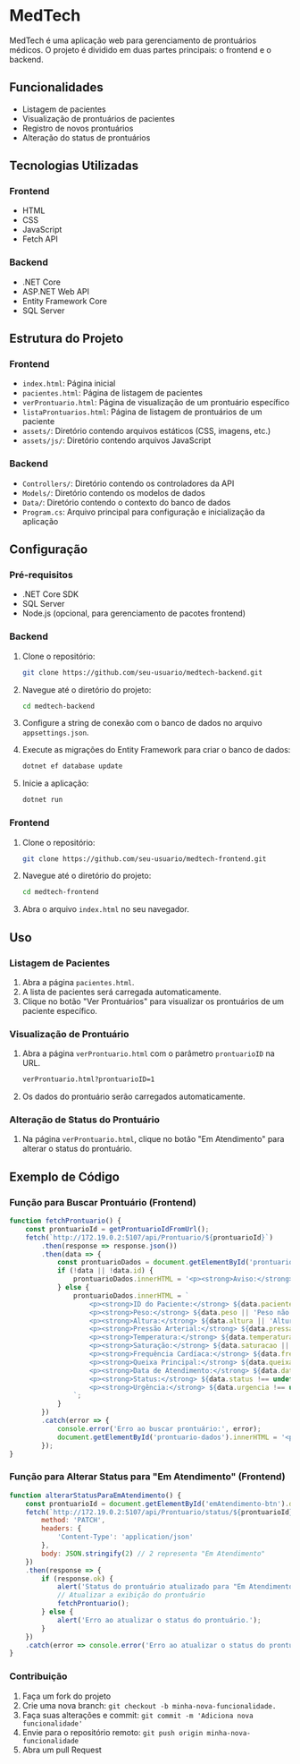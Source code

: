 # MedTech

MedTech é uma aplicação web para gerenciamento de prontuários médicos. O projeto é dividido em duas partes principais: o frontend e o backend.

## Funcionalidades

- Listagem de pacientes
- Visualização de prontuários de pacientes
- Registro de novos prontuários
- Alteração do status de prontuários

## Tecnologias Utilizadas

### Frontend

- HTML
- CSS
- JavaScript
- Fetch API

### Backend

- .NET Core
- ASP.NET Web API
- Entity Framework Core
- SQL Server

## Estrutura do Projeto

### Frontend

- `index.html`: Página inicial
- `pacientes.html`: Página de listagem de pacientes
- `verProntuario.html`: Página de visualização de um prontuário específico
- `listaProntuarios.html`: Página de listagem de prontuários de um paciente
- `assets/`: Diretório contendo arquivos estáticos (CSS, imagens, etc.)
- `assets/js/`: Diretório contendo arquivos JavaScript

### Backend

- `Controllers/`: Diretório contendo os controladores da API
- `Models/`: Diretório contendo os modelos de dados
- `Data/`: Diretório contendo o contexto do banco de dados
- `Program.cs`: Arquivo principal para configuração e inicialização da aplicação

## Configuração

### Pré-requisitos

- .NET Core SDK
- SQL Server
- Node.js (opcional, para gerenciamento de pacotes frontend)

### Backend

1. Clone o repositório:
    ```sh
    git clone https://github.com/seu-usuario/medtech-backend.git
    ```

2. Navegue até o diretório do projeto:
    ```sh
    cd medtech-backend
    ```

3. Configure a string de conexão com o banco de dados no arquivo `appsettings.json`.

4. Execute as migrações do Entity Framework para criar o banco de dados:
    ```sh
    dotnet ef database update
    ```

5. Inicie a aplicação:
    ```sh
    dotnet run
    ```

### Frontend

1. Clone o repositório:
    ```sh
    git clone https://github.com/seu-usuario/medtech-frontend.git
    ```

2. Navegue até o diretório do projeto:
    ```sh
    cd medtech-frontend
    ```

3. Abra o arquivo `index.html` no seu navegador.

## Uso

### Listagem de Pacientes

1. Abra a página `pacientes.html`.
2. A lista de pacientes será carregada automaticamente.
3. Clique no botão "Ver Prontuários" para visualizar os prontuários de um paciente específico.

### Visualização de Prontuário

1. Abra a página `verProntuario.html` com o parâmetro `prontuarioID` na URL.
    ```sh
    verProntuario.html?prontuarioID=1
    ```
2. Os dados do prontuário serão carregados automaticamente.

### Alteração de Status do Prontuário

1. Na página `verProntuario.html`, clique no botão "Em Atendimento" para alterar o status do prontuário.

## Exemplo de Código

### Função para Buscar Prontuário (Frontend)

```javascript
function fetchProntuario() {
    const prontuarioId = getProntuarioIdFromUrl();
    fetch(`http://172.19.0.2:5107/api/Prontuario/${prontuarioId}`)
        .then(response => response.json())
        .then(data => {
            const prontuarioDados = document.getElementById('prontuario-dados');
            if (!data || !data.id) {
                prontuarioDados.innerHTML = '<p><strong>Aviso:</strong> Prontuário não encontrado.</p>';
            } else {
                prontuarioDados.innerHTML = `
                    <p><strong>ID do Paciente:</strong> ${data.pacienteId || 'ID não disponível'}</p>
                    <p><strong>Peso:</strong> ${data.peso || 'Peso não disponível'}</p>
                    <p><strong>Altura:</strong> ${data.altura || 'Altura não disponível'}</p>
                    <p><strong>Pressão Arterial:</strong> ${data.pressaoArterial || 'Pressão Arterial não disponível'}</p>
                    <p><strong>Temperatura:</strong> ${data.temperatura || 'Temperatura não disponível'}</p>
                    <p><strong>Saturação:</strong> ${data.saturacao || 'Saturação não disponível'}</p>
                    <p><strong>Frequência Cardíaca:</strong> ${data.frequenciaCardiaca || 'Frequência Cardíaca não disponível'}</p>
                    <p><strong>Queixa Principal:</strong> ${data.queixaPrincipal || 'Queixa Principal não disponível'}</p>
                    <p><strong>Data de Atendimento:</strong> ${data.dataAtendimento ? formatDate(data.dataAtendimento) : 'Data não disponível'}</p>
                    <p><strong>Status:</strong> ${data.status !== undefined ? getStatusDescription(data.status) : 'Status não disponível'}</p>
                    <p><strong>Urgência:</strong> ${data.urgencia !== undefined ? getUrgenciaDescription(data.urgencia) : 'Urgência não disponível'}</p>
                `;
            }
        })
        .catch(error => {
            console.error('Erro ao buscar prontuário:', error);
            document.getElementById('prontuario-dados').innerHTML = '<p><strong>Erro:</strong> Não foi possível buscar o prontuário.</p>';
        });
} 
```

### Função para Alterar Status para "Em Atendimento" (Frontend)

```javascript
function alterarStatusParaEmAtendimento() {
    const prontuarioId = document.getElementById('emAtendimento-btn').dataset.prontuarioId;
    fetch(`http://172.19.0.2:5107/api/Prontuario/status/${prontuarioId}`, {
        method: 'PATCH',
        headers: {
            'Content-Type': 'application/json'
        },
        body: JSON.stringify(2) // 2 representa "Em Atendimento"
    })
    .then(response => {
        if (response.ok) {
            alert('Status do prontuário atualizado para "Em Atendimento"');
            // Atualizar a exibição do prontuário
            fetchProntuario();
        } else {
            alert('Erro ao atualizar o status do prontuário.');
        }
    })
    .catch(error => console.error('Erro ao atualizar o status do prontuário:', error));
}
```

### Contribuição

1. Faça um fork do projeto
2. Crie uma nova branch: ```git checkout -b minha-nova-funcionalidade.```
3. Faça suas alterações e commit: ```git commit -m 'Adiciona nova funcionalidade'```
4. Envie para o repositório remoto: ```git push origin minha-nova-funcionalidade```
5. Abra um pull Request
